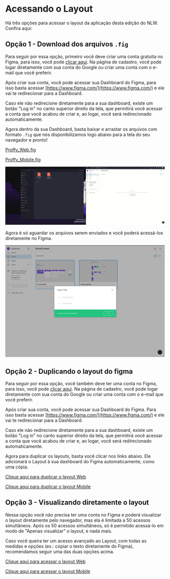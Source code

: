 # Acessando o Layout

Há três opções para acessar o layout da aplicação desta edição do NLW. Confira aqui:

## Opção 1 - Download dos arquivos `.fig`

Para seguir por essa opção, primeiro você deve criar uma conta gratuita no Figma, para isso, você pode [clicar aqui](https://www.figma.com/signup). Na página de cadastro, você pode logar diretamente com sua conta do Google ou criar uma conta com o e-mail que você preferir.

Após criar sua conta, você pode acessar sua Dashboard do Figma, para isso basta acessar [https://www.figma.com/](https://www.figma.com/) e ele vai te redirecionar para a Dashboard.

Caso ele não redirecione diretamente para a sua dashboard, existe um botão "Log in" no canto superior direito da tela, que permitirá você acessar a conta que você acabou de criar e, ao logar, você será redirecionado automaticamente.

Agora dentro da sua Dashboard, basta baixar e arrastar os arquivos com formato `.fig` que nós disponibilizamos logo abaixo para a tela do seu navegador e pronto!

[Proffy_Web.fig](arquivos/Proffy_Web.fig)

[Proffy_Mobile.fig](arquivos/Proffy_Mobile.fig)

![import.gif](img/import.gif)

Agora é só aguardar os arquivos serem enviados e você poderá acessá-los diretamente no Figma.

![Untitled.png](img/Untitled.png)

## Opção 2 - Duplicando o layout do figma

Para seguir por essa opção, você também deve ter uma conta no Figma, para isso, você pode [clicar aqui](https://www.figma.com/signup). Na página de cadastro, você pode logar diretamente com sua conta do Google ou criar uma conta com o e-mail que você preferir.

Após criar sua conta, você pode acessar sua Dashboard do Figma. Para isso basta acessar [https://www.figma.com/](https://www.figma.com/) e ele vai te redirecionar para a Dashboard.

Caso ele não redirecione diretamente para a sua dashboard, existe um botão "Log in" no canto superior direito da tela, que permitirá você acessar a conta que você acabou de criar e, ao logar, você será redirecionado automaticamente.

Agora para duplicar os layouts, basta você clicar nos links abaixo. Ele adicionará o Layout à sua dashboard do Figma automaticamente, como uma cópia.

[Clique aqui para duplicar o layout Web](https://www.figma.com/file/GHGS126t7WYjnPZdRKChJF/Proffy-Web/duplicate)

[Clique aqui para duplicar o layout Mobile](https://www.figma.com/file/e33KvgUpFdunXxJjHnK7CG/Proffy-Mobile/duplicate)

## Opção 3 - Visualizando diretamente o layout

Nessa opção você não precisa ter uma conta no Figma e poderá visualizar o layout diretamente pelo navegador, mas ela é limitada a 50 acessos simultâneos. Após os 50 acessos simultâneos, só é permitido acessá-lo em modo de "Apenas visualizar" o layout, e nada mais.

Caso você queira ter um acesso avançado ao Layout, com todas as medidas e opções (ex.: copiar o texto diretamente do Figma), recomendamos seguir uma das duas opções acima.

[Clique aqui para acessar o layout Web](https://www.figma.com/file/GHGS126t7WYjnPZdRKChJF/Proffy-Web)

[Clique aqui para acessar o layout Mobile](https://www.figma.com/file/e33KvgUpFdunXxJjHnK7CG/Proffy-Mobile)
